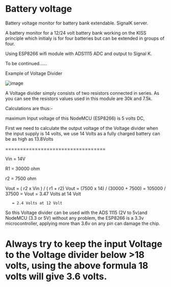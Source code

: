 # Battery voltage 
  Battery voltage monitor for battery bank extendable.
  SignalK server.

  A battery monitor for a 12/24 volt battery bank working on the KISS principle which initialy is for four batteries but can be extended in groups of four.

  Using ESP8266 wifi module with ADS1115 ADC and output to Signal K.

  To be continued......
  
  
  Example of Voltage Divider

  ![image](https://user-images.githubusercontent.com/31249487/108519770-e0297500-72c1-11eb-8fbb-234a1a7956ee.png)
  
  
  
 A Voltage divider simply consists of two resistors connected in series. As you can see the resistors values used in this module are 30k and 7.5k.
 
 Calculations are thus:-

maximum Input voltage of this NodeMCU (ESP8266) is 5 volts DC,

First we need to calculate the output voltage of the Voltage divider when the input supply is 14 volts, we use 14 Volts as a fully charged battery can be as high as 13.8Volts

==================================

Vin = 14V

R1 = 30000 ohm

r2 = 7500 ohm


 Vout = ( r2  x  Vin ) / ( r1 + r2) 
 Vout = (7500 x 14) / (30000 + 7500) 
      = 105000 / 37500
       =
 Vout  = 3.47 Volts at 14 Volt
 >
       = 2.4 Volts at 12 Volt
>
So this Voltage divider can be used with the ADS 1115 (2V to 5v)and NodeMCU  (3.3 or 5V) without any problem, the ESP8266 is a 3.3v microcontroller, applying more than 3.6v on any pin can damage the chip.
>
 Always try to keep the input Voltage to the Voltage divider below >18 volts, using the above formula 18 volts will give 3.6 volts.
 =================================================================================================================================
